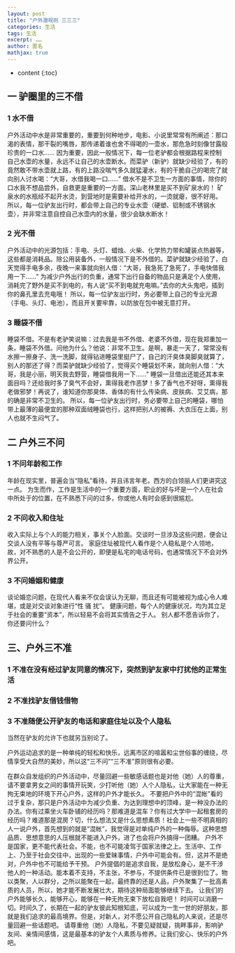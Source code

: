 ```yaml
---
layout: post
title: "户外潜规则 三三三"
categories: 生活
tags: 生活
excerpt: ……
author: 匿名
mathjax: true
---
```


* content
{:toc}

## 一 驴圈里的三不借

### 1 水不借

户外活动中水是非常重要的，重要到何种地步，电影、小说里常常有所阐述：那口渴的表情，那干裂的嘴唇，那传递着谁也舍不得喝的一壶水，那危急时刻像甘露般珍贵的一口水……
因为重要，因此一般情况下，每一位老驴都会根据路程来控制自己水壶的水量，永远不让自己的水壶断水。而菜驴（新驴）就缺少经验了，有的竟然敢不带水壶就上路，有的上路没喘气多久就猛灌水，有的干脆自己的喝完了就向别人讨水喝：“大哥，水借我喝一口……”
借水不是不卫生一方面的事情，除你的口水我不想品尝外，自救更是重要的一方面。深山老林里是买不到矿泉水的！
矿泉水的水瓶经不起开水烫，到营地时是需要补给开水的，一烫就瘪，很不好用。
所以，每一位驴友出行时，都会带上自己的专业水壶（硬塑、铝制或不锈钢水壶），并非常注意自控自己水壶内的水量，很少会缺水断水！

### 2 光不借

户外活动中的光源包括：手电、头灯、蜡烛、火柴、化学热力带和罐装点热器等，这些都是消耗品。除公用装备外，一般情况下是不外借的。菜驴就缺少经验了，白天觉得手电多余，夜晚一来事就向别人借：“大哥，我急死了急死了，手电快借我用一下……”
为减少户外出行的负重，通常下出行自备的物品只是满足个人使用，消耗完了野外是买不到电的，有人说“买不到电就充电嘛。”去你的大头鬼吧，插到你的鼻孔里去充电哦！
所以，每一位驴友出行时，务必要带上自己的专业光源（手电、头灯、电池），而且开关要牢靠，以防放在包中被无意打开。

### 3 睡袋不借

睡袋不借。不是有老驴笑说嘛：过去我是书不外借、老婆不外借，现在我郑重加一条，睡袋不外借。问他为什么？他说：非常不卫生。是啊，暴走一天了，常常没有水擦一擦身子、洗一洗脚，就得钻进睡袋里挺尸了，自己的汗臭体臭脚臭就算了，别人的那还了得？而菜驴就缺少经验了，觉得买个睡袋划不来，就向别人借：“大哥，我是小丽，明天我去野营，睡袋借我用一下……”
睡袋一旦借出还能还其本来面目吗？还给我时多了臭气不会好，熏得我老作恶梦！多了香气也不好呀，熏得我老做邪梦！再说了，谁知道你那臭体、香体的有什么传染病、皮肤病、艾艾病，那的确是非常不卫生的。
所以，每一位驴友出行时，务必要带上自己的睡袋，哪怕带上最薄的最便宜的那种双面绒睡袋也行，这样把别人的被褥、大衣压在上面，别人也就不生闷气了。

## 二 户外三不问

### 1 不问年龄和工作

年龄在现实里，普遍会当“隐私”看待，并且讳言年老。西方的白领丽人们更讲究这一点。
为生而作，工作是生活中的一个重要方面，职业的好与坏是一个人在社会中所处于的位置，在不熟悉下问的过多，你或他人有时会感到很尴尬。

### 2 不问收入和住址

收入实际上与个人的能力相关，事关个人脸面。交谈时一旦涉及这些问题，便会让交谈人没有平等与尊严可言。
家庭住址被现代人看作是个人稳私是个人领地，故，对不熟悉的人是不会公开的，即便是私宅的电话号码，也通常情况下不会对外界公开。

### 3 不问婚姻和健康

谈论婚恋问题，在现代人看来不仅会误认为无聊，而且还有可能被视为成心令人难堪，或是对交谈对象进行“性 骚 扰”。
健康问题，每个人的健康状况，均为其立足于社会的重要“资本”，所以轻易不会将其实情告之于人。
别人都不愿告诉你了，你还要问什么？

## 三、户外三不准

### 1 不准在没有经过驴友同意的情况下，突然到驴友家中打扰他的正常生活

### 2 不准找驴友借钱借物

### 3 不准随便公开驴友的电话和家庭住址以及个人隐私

当然在驴友的允许下也就另当别论了。

户外运动追求的是一种单纯的轻松和快乐，远离市区的喧嚣和尘世俗事的缠绕，尽情享受大自然的美妙，所以这“三不问”“三不准”原则很有必要。

在群众自发组织的户外活动中，尽量回避一些敏感话题也是对他（她）人的尊重，请不要拿男女之间的事情开玩笑，少打听他（她）人个人隐私，让大家能在一种无拘无束地的环境下开心户外，这样的户外才能长久。
不要把户外中的“混帐”看的过于复杂，那只是户外活动中为减少负重、为达到理想中的顶峰，是一种没办法的办法。你有过乘坐火车卧铺的经历吗？那难道是混车？你有过大学中一起租套房的经历吗？难道那是混房？切，什么想法又是什么思想素质！社会上一些不明真相的人一说户外，首先想到的就是“混帐”，我觉得是对单纯户外的一种侮辱。这种思想品质、思想意思的人压根就不能进入户外，进了也会将户外搞得一团糟。
户外不是国家，更不能代表社会。不能，也不可能凌驾于国家法律之上。生活中、工作上、乃至于社会交往中，出现的一些爱昧事情，户外中可能会有。但，这并不是绝对，户外中也不可能给予干预。
户外提倡的是追求自我，是放松身心，是不干涉他人的一种活动。能本着不支持，不主张，不参与，不提供条件已是很到位了。物以类聚，人以群分，之所以能聚在一起，最终靠的还是人品，户外聚集了一批高素质的人员，所以，她才能不断发展壮大，期待这种局面能够继续下去。
让我们的户外能够长久，能够开心，能够在一种无拘无束下放松自我吧！
时间可以消磨一切。时间久了，长期在一起的驴友彼此知根知底，可以成为一生一世的好朋友，那就是我们追求的最高境界。但是，对新人，对不愿公开自己隐私的人来说，还是尽量回避一些话题吧。
请尊重他（她）人隐私，不要见疑就疑，挑畔事非，影响驴友间、亲情间感情，这是最基本的驴友个人素质与修养。让我们安心、快乐的户外吧。